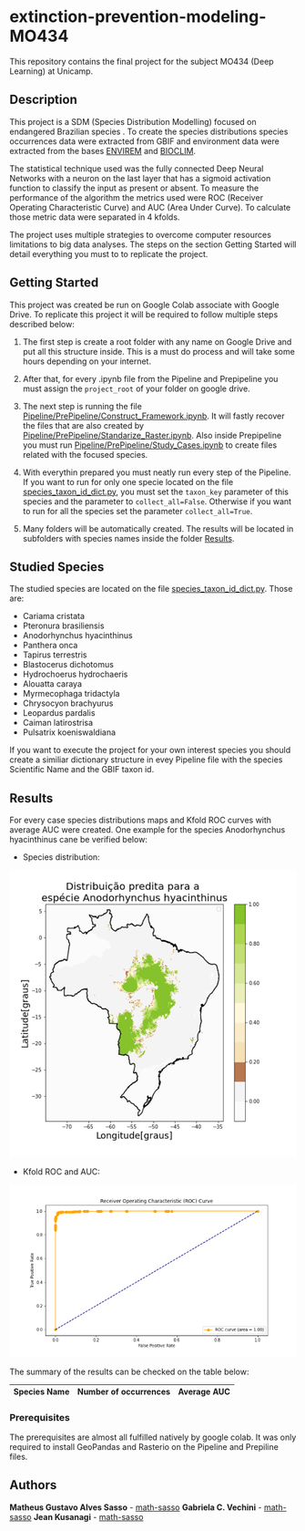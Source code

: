 # extinction-prevention-modeling-MO434
This repository contains the final project for the subject MO434 (Deep Learning) at Unicamp.


## Description

This project is a SDM (Species Distribution Modelling) focused on endangered Brazilian species . To create the species distributions species occurrences data were extracted from GBIF and environment data were extracted from the bases [ENVIREM](https://envirem.github.io/) and [BIOCLIM](https://www.worldclim.org/data/worldclim21.html).

The statistical technique used was the fully connected Deep Neural Networks with a neuron on the last layer that has a sigmoid activation function to classify the input as present or absent. To measure the performance of the algorithm the metrics used were ROC (Receiver Operating Characteristic Curve) and AUC (Area Under Curve). To calculate those metric data were separated in 4 kfolds.

The project uses multiple strategies to overcome computer resources limitations to big data analyses. The steps on the section Getting Started will detail everything you must to to replicate the project.

## Getting Started


This project was created be run on Google Colab associate with Google Drive. To replicate this project it will be required to follow multiple steps described below:

1.	The first step is create a root folder with any name on Google Drive and put all this structure inside. This is a must do process and will take some hours depending on your internet.

2.	After that, for every .ipynb file from the Pipeline and Prepipeline you must assign the ```project_root``` of your folder on google drive.

3. 	The next step is running the file [Pipeline/PrePipeline/Construct_Framework.ipynb](Pipeline/PrePipeline/Construct_Framework.ipynb). It will fastly recover the files that are also created by [Pipeline/PrePipeline/Standarize_Raster.ipynb](Pipeline/PrePipeline/Standarize_Raster.ipynb). Also inside Prepipeline you must run [Pipeline/PrePipeline/Study_Cases.ipynb](Pipeline/PrePipeline/Study_Cases.ipynb) to create files related with the focused species.

4.	With everythin prepared you must neatly run every step of the Pipeline. If you want to run for only one specie located on the file [species_taxon_id_dict.py](utils/species_taxon_id_dict.py), you must set the ```taxon_key``` parameter of this species and the parameter to ```collect_all=False```. Otherwise if you want to run for all the species set the parameter ```collect_all=True```.

5. Many folders will be automatically created. The results will be located in subfolders with species names inside the folder [Results](/Results).



## Studied Species

The studied species are located on the file [species_taxon_id_dict.py](utils/species_taxon_id_dict.py). Those are:

*	Cariama cristata
*	Pteronura brasiliensis
*	Anodorhynchus hyacinthinus
*	Panthera onca
*	Tapirus terrestris
*	Blastocerus dichotomus
*	Hydrochoerus hydrochaeris
*	Alouatta caraya
*	Myrmecophaga tridactyla
*	Chrysocyon brachyurus
*	Leopardus pardalis
*	Caiman latirostrisa
*	Pulsatrix koeniswaldiana



If you want to execute the project for your own interest species you should create a similiar dictionary structure in evey Pipeline file with the species Scientific Name and the GBIF taxon id. 


## Results

For every case species distributions maps and Kfold ROC curves with average AUC were created. One example for the species Anodorhynchus hyacinthinus cane be verified below:

* Species distribution:

![distribution](./Imgs/distribution.png)

* Kfold ROC and AUC:

![roc_auc](./Imgs/roc_auc.png)

The summary of the results can be checked on the table below:

**Species Name**|**Number of occurrences**|**Average AUC**
:-----:|:-----:|:-----:


### Prerequisites

The prerequisites are almost all fulfilled natively by google colab. It was only required to install GeoPandas and Rasterio on the Pipeline and Prepiline files.



## Authors

**Matheus Gustavo Alves Sasso** - [math-sasso](https://github.com/math-sasso)
**Gabriela C. Vechini** - [math-sasso](https://github.com/gvechini)
**Jean Kusanagi** - [math-sasso](https://github.com/JeanKusanagi)

